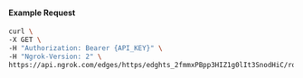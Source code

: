 <!-- Code generated for API Clients. DO NOT EDIT. -->

#### Example Request

```bash
curl \
-X GET \
-H "Authorization: Bearer {API_KEY}" \
-H "Ngrok-Version: 2" \
https://api.ngrok.com/edges/https/edghts_2fmmxPBpp3HIZ1g0lIt3SnodHiC/routes/edghtsrt_2fmmxPReDEySVowwkfikB6Ngjlx/saml
```
